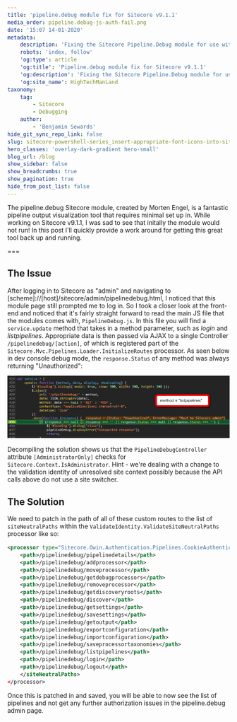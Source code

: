 ```yaml
---
title: 'pipeline.debug module fix for Sitecore v9.1.1'
media_order: pipeline.debug-js-auth-fail.png
date: '15:07 14-01-2020'
metadata:
    description: 'Fixing the Sitecore Pipeline.Debug module for use with Sitecore v9.1.1'
    robots: 'index, follow'
    'og:type': article
    'og:title': 'Pipeline.debug module fix for Sitecore v9.1.1'
    'og:description': 'Fixing the Sitecore Pipeline.Debug module for use with Sitecore v9.1.1'
    'og:site_name': HighTechManLand
taxonomy:
    tag:
        - Sitecore
        - Debugging
    author:
        - 'Benjamin Sewards'
hide_git_sync_repo_link: false
slug: sitecore-powershell-series_insert-appropriate-font-icons-into-sitecore-links-2
hero_classes: 'overlay-dark-gradient hero-small'
blog_url: /blog
show_sidebar: false
show_breadcrumbs: true
show_pagination: true
hide_from_post_list: false
---
```


The pipeline.debug Sitecore module, created by Morten Engel, is a fantastic pipeline output visualization tool that requires minimal set up in. While working on Sitecore v9.1.1, I was sad to see that initally the module would not run! In this post I'll quickly provide a work around for getting this great tool back up and running.

===

## The Issue
After logging in to Sitecore as "admin" and navigating to [scheme]://[host]/sitecore/admin/pipelinedebug.html, I noticed that this module page still prompted me to log in. So I took a closer look at the front-end and noticed that it's fairly straight forward to read the main JS file that the modules comes with, `PipelineDebug.js`. In this file you will find a `service.update` method that takes in a method parameter, such as _login_ and _listpipelines_. Appropriate data is then passed via AJAX to a single Controller `/pipelinedebug/[action]`, of which is registered part of the `Sitecore.Mvc.Pipelines.Loader.InitializeRoutes` processor. As seen below in dev console debug mode, the `response.Status` of any method was always returning "Unauthorized":

![](pipeline.debug-js-auth-fail.png)

Decompiling the solution shows us that the `PipelineDebugController` attribute `[AdministratorOnly]` checks for `Sitecore.Context.IsAdministrator`. Hint - we're dealing with a change to the validation identity of unresolved site context possibly because the API calls above do not use a site switcher.

## The Solution
We need to patch in the path of all of these custom routes to the list of `siteNeutralPaths` within the `ValidateIdentity.ValidateSiteNeutralPaths` processor like so:
``` xml
<processor type="Sitecore.Owin.Authentication.Pipelines.CookieAuthentication.ValidateIdentity.ValidateSiteNeutralPaths, Sitecore.Owin.Authentication">
    <path>/pipelinedebug/pipelinedetails</path>
    <path>/pipelinedebug/addprocessor</path>
    <path>/pipelinedebug/moveprocessor</path>
    <path>/pipelinedebug/getdebugprocessors</path>
    <path>/pipelinedebug/removeprocessor</path>
    <path>/pipelinedebug/getdiscoveryroots</path>
    <path>/pipelinedebug/discover</path>
    <path>/pipelinedebug/getsettings</path>
    <path>/pipelinedebug/savesettings</path>
    <path>/pipelinedebug/getoutput</path>
    <path>/pipelinedebug/exportconfiguration</path>
    <path>/pipelinedebug/importconfiguration</path>
    <path>/pipelinedebug/saveprocessortaxonomies</path>
    <path>/pipelinedebug/listpipelines</path>
    <path>/pipelinedebug/login</path>
    <path>/pipelinedebug/logout</path>
    </siteNeutralPaths>
</processor>
```
Once this is patched in and saved, you will be able to now see the list of pipelines and not get any further authorization issues in the pipeline.debug admin page.